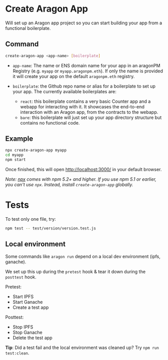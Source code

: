 # Create Aragon App

Will set up an Aragon app project so you can start building your app from a functional boilerplate.

## Command

```sh
create-aragon-app <app-name> [boilerplate]
```

- `app-name`: The name or ENS domain name for your app in an aragonPM Registry (e.g. `myapp` or `myapp.aragonpm.eth`). If only the name is provided it will create your app on the default `aragonpm.eth` registry.

- `boilerplate`: the Github repo name or alias for a boilerplate to set up your app. The currently available boilerplates are:

  - `react`: this boilerplate contains a very basic Counter app and a webapp for interacting with it. It showcases the end-to-end interaction with an Aragon app, from the contracts to the webapp.
  - `bare`: this boilerplate will just set up your app directory structure but contains no functional code.

## Example

```sh
npx create-aragon-app myapp
cd myapp
npm start
```

Once finished, this will open [http://localhost:3000/](http://localhost:3000/) in your default browser.

_Note: [npx](https://medium.com/@maybekatz/introducing-npx-an-npm-package-runner-55f7d4bd282b) comes with npm 5.2+ and higher. If you use npm 5.1 or earlier, you can't use `npx`. Instead, install `create-aragon-app` globally._

# Tests

To test only one file, try:

```sh
npm test -- test/version/version.test.js
```

## Local environment

Some commands like `aragon run` depend on a local dev environment (ipfs, ganache).

We set up this up during the `pretest` hook & tear it down during the `posttest` hook.

Pretest:

- Start IPFS
- Start Ganache
- Create a test app

Posttest:

- Stop IPFS
- Stop Ganache
- Delete the test app

**Tip**: Did a test fail and the local environment was cleaned up? Try `npm run test:clean`.
